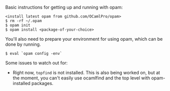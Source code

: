 Basic instructions for getting up and running with opam:

    <install latest opam from github.com/OCamlPro/opam>
    $ rm -rf ~/.opam
    $ opam init
    $ opam install <package-of-your-choice>

You'll also need to prepare your environment for using opam, which can be done by running.

    $ eval `opam config -env`

Some issues to watch out for:

  - Right now, `topfind` is not installed.  This is also being worked
    on, but at the moment, you can't easily use ocamlfind and the top
    level with opam-installed packages.
  


